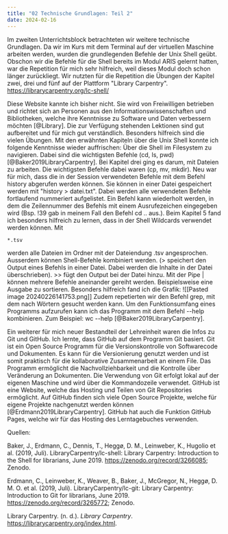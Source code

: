 ```yaml
---
title: "02 Technische Grundlagen: Teil 2"
date: 2024-02-16
---
```


Im zweiten Unterrichtsblock betrachteten wir weitere technische Grundlagen. Da wir im Kurs mit dem Terminal auf der virtuellen Maschine arbeiten werden, wurden die grundlegenden Befehle der Unix Shell geübt. Obschon wir die Befehle für die Shell bereits im Modul ARIS gelernt hatten, war die Repetition für mich sehr hilfreich, weil dieses Modul doch schon länger zurückliegt. Wir nutzten für die Repetition die Übungen der Kapitel zwei, drei und fünf auf der Plattform "Library Carpentry". https://librarycarpentry.org/lc-shell/

Diese Website kannte ich bisher nicht. Sie wird von Freiwilligen betrieben und richtet sich an Personen aus den Informationswissenschaften und Bibliotheken, welche ihre Kenntnisse zu Software und Daten verbessern möchten [@Library]. Die zur Verfügung stehenden Lektionen sind gut aufbereitet und für mich gut verständlich. Besonders hilfreich sind die vielen Übungen. 
Mit den erwähnten Kapiteln über die Unix Shell konnte ich folgende Kenntnisse wieder auffrischen: Über die Shell im Filesystem zu navigieren. Dabei sind die wichtigsten Befehle (cd, ls, pwd) [@Baker2019LibraryCarpentry]. Bei Kapitel drei ging es darum, mit Dateien zu arbeiten. Die wichtigsten Befehle dabei waren (cp, mv, mkdir). Neu war für mich, dass die in der Session verwendeten Befehle mit dem Befehl history abgerufen werden können. Sie können in einer Datei gespeichert werden mit "history > datei.txt". Dabei werden alle verwendeten Befehle fortlaufend nummeriert aufgelistet. Ein Befehl kann wiederholt werden, in dem die Zeilennummer des Befehls mit einem Ausrufezeichen eingegeben wird (Bsp. !39 gab in meinem Fall den Befehl cd .. aus.). Beim Kapitel 5 fand ich besonders hilfreich zu lernen, dass in der Shell Wildcards verwendet werden können. Mit 
```
*.tsv
```

werden alle Dateien im Ordner mit der Dateiendung .tsv angesprochen. Ausserdem können Shell-Befehle kombiniert werden. (> speichert den Output eines Befehls in einer Datei. Dabei werden die Inhalte in der Datei überschrieben). >> fügt den Output bei der Datei hinzu. Mit der Pipe | können mehrere Befehle aneinander gereiht werden. Beispielsweise eine Ausgabe zu sortieren. Besonders hilfreich fand ich die Grafik: ![[Pasted image 20240226141753.png]]
Zudem repetierten wir den Befehl grep, mit dem nach Wörtern gesucht werden kann. Um den Funktionsumfang eines Programms aufzurufen kann ich das Programm mit dem Befehl --help kombinieren. Zum Beispiel: wc --help [@Baker2019LibraryCarpentry].

Ein weiterer für mich neuer Bestandteil der Lehreinheit waren die Infos zu Git und GitHub. Ich lernte, dass GitHub auf dem Programm Git basiert. Git ist ein Open Source Programm für die Versionskontrolle von Softwarecode und Dokumenten. Es kann für die Versionierung genutzt werden und ist somit praktisch für die kollaborative Zusammenarbeit an einem File. Das Programm ermöglicht die Nachvollziehbarkeit und die Kontrolle über Veränderung an Dokumenten. Die Verwendung von Git erfolgt lokal auf der eigenen Maschine und wird über die Kommandozeile verwendet. GitHub ist eine Website, welche das Hosting und Teilen von Git Repositories ermöglicht. Auf GitHub finden sich viele Open Source Projekte, welche für eigene Projekte nachgenutzt werden können [@Erdmann2019LibraryCarpentry]. GitHub hat auch die Funktion GitHub Pages, welche wir für das Hosting des Lerntagebuches verwenden. 

Quellen: 

Baker, J., Erdmann, C., Dennis, T., Heggø, D. M., Leinweber, K., Hugolio et al. (2019, Juli). LibraryCarpentry/lc-shell: Library Carpentry: Introduction to the Shell for librarians, June 2019. https://zenodo.org/record/3266085; Zenodo.

Erdmann, C., Leinweber, K., Weaver, B., Baker, J., McGregor, N., Heggø, D. M. O. et al. (2019, Juli). LibraryCarpentry/lc-git: Library Carpentry: Introduction to Git for librarians, June 2019. https://zenodo.org/record/3265772; Zenodo.

Library Carpentry. (n. d.). _Library Carpentry_. https://librarycarpentry.org/index.html.

